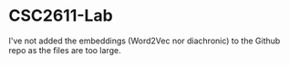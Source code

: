 # CSC2611-Lab
I've not added the embeddings (Word2Vec nor diachronic) to the Github repo as the files are too large.
